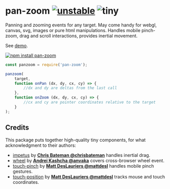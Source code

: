 # pan-zoom  [![unstable](http://badges.github.io/stability-badges/dist/unstable.svg)](http://github.com/badges/stability-badges) ![tiny](https://img.shields.io/badge/size-4.8kb-brightgreen.svg)

Panning and zooming events for any target. May come handy for webgl, canvas, svg, images or pure html manipulations. Handles mobile pinch-zoom, drag and scroll interactions, provides inertial movement.

See [demo](https://dfcreative.github.io/plot-grid).

[![npm install pan-zoom](https://nodei.co/npm/pan-zoom.png?mini=true)](https://npmjs.org/package/pan-zoom/)

```js
const panzoom = require('pan-zoom');

panzoom(
	target,
	function onPan (dx, dy, cx, cy) => {
		//dx and dy are deltas from the last call
	},
	function onZoom (dx, dy, cx, cy) => {
		//cx and cy are pointer coordinates relative to the target
	}
);
```

## Credits

This package puts together high-quality tiny components, for what acknowledgment to their authors:

* [impetus](http://npmjs.org/package/impetus) by **[Chris Bateman @chrisbateman](https://github.com/chrisbateman)** handles inertial drag.
* [wheel](https://github.com/anvaka/wheel) by **[Andrei Kashcha @anvaka](https://github.com/anvaka)** covers cross-browser wheel event.
* [touch-pinch](https://www.npmjs.com/package/touch-pinch) by **[Matt DesLauriers @mattdesl](https://github.com/mattdesl)** handles mobile pinch gestures.
* [touch-position](https://www.npmjs.com/package/touch-position) by **[Matt DesLauriers @mattdesl](https://github.com/mattdesl)** tracks mouse and touch coordinates.
